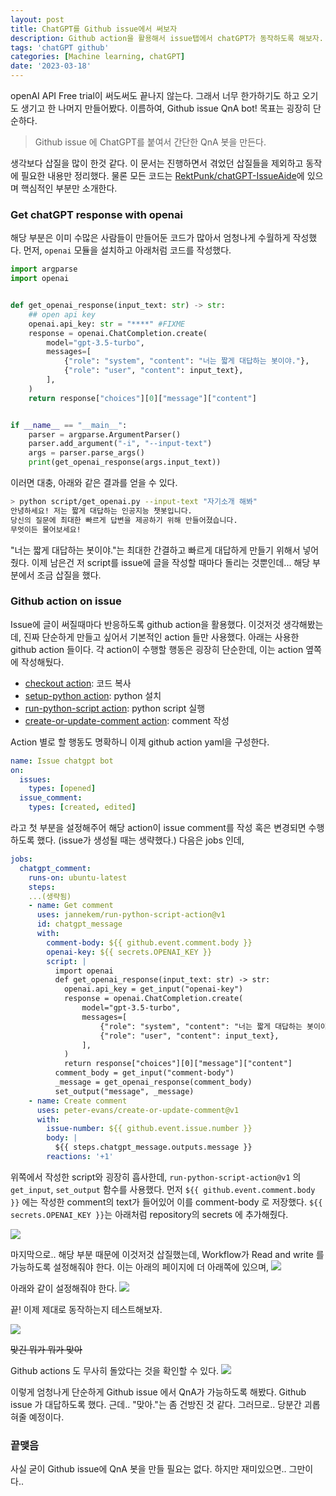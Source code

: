 ```yaml
---
layout: post
title: ChatGPT를 Github issue에서 써보자
description: Github action을 활용해서 issue탭에서 chatGPT가 동작하도록 해보자.
tags: 'chatGPT github'
categories: [Machine learning, chatGPT]
date: '2023-03-18'
---
```


openAI API Free trial이 써도써도 끝나지 않는다.
그래서 너무 한가하기도 하고 오기도 생기고 한 나머지 만들어봤다.
이름하여, Github issue QnA bot!
목표는 굉장히 단순하다.
> Github issue 에 ChatGPT를 붙여서 간단한 QnA 봇을 만든다.

생각보다 삽질을 많이 한것 같다.
이 문서는 진행하면서 겪었던 삽질들을 제외하고 동작에 필요한 내용만 정리했다. 물론 모든 코드는 [RektPunk/chatGPT-IssueAide](https://github.com/RektPunk/chatGPT-IssueAide)에 있으며 핵심적인 부분만 소개한다.

### Get chatGPT response with openai
해당 부분은 이미 수많은 사람들이 만들어둔 코드가 많아서 엄청나게 수월하게 작성했다.
먼저, `openai` 모듈을 설치하고 아래처럼 코드를 작성했다.

```python
import argparse
import openai


def get_openai_response(input_text: str) -> str:
    ## open api key
    openai.api_key: str = "****" #FIXME
    response = openai.ChatCompletion.create(
        model="gpt-3.5-turbo",
        messages=[
            {"role": "system", "content": "너는 짧게 대답하는 봇이야."},
            {"role": "user", "content": input_text},
        ],
    )
    return response["choices"][0]["message"]["content"]


if __name__ == "__main__":
    parser = argparse.ArgumentParser()
    parser.add_argument("-i", "--input-text")
    args = parser.parse_args()
    print(get_openai_response(args.input_text))
```
이러면 대충, 아래와 같은 결과를 얻을 수 있다.

```bash
> python script/get_openai.py --input-text "자기소개 해봐"
안녕하세요! 저는 짧게 대답하는 인공지능 챗봇입니다. 
당신의 질문에 최대한 빠르게 답변을 제공하기 위해 만들어졌습니다. 
무엇이든 물어보세요!
```
"너는 짧게 대답하는 봇이야."는 최대한 간결하고 빠르게 대답하게 만들기 위해서 넣어줬다.
이제 남은건 저 script를 issue에 글을 작성할 때마다 돌리는 것뿐인데...
해당 부분에서 조금 삽질을 했다.

### Github action on issue
Issue에 글이 써질때마다 반응하도록 github action을 활용했다.
이것저것 생각해봤는데, 진짜 단순하게 만들고 싶어서 기본적인 action 들만 사용했다.
아래는 사용한 github action 들이다.
각 action이 수행할 행동은 굉장히 단순한데, 이는 action 옆쪽에 작성해뒀다.
- [checkout action](https://github.com/actions/checkout): 코드 복사
- [setup-python action](https://github.com/actions/setup-python): python 설치
- [run-python-script action](https://github.com/jannekem/run-python-script-action): python script 실행
- [create-or-update-comment action](https://github.com/peter-evans/create-or-update-comment): comment 작성

Action 별로 할 행동도 명확하니 이제 github action yaml을 구성한다.
```yaml
name: Issue chatgpt bot
on:
  issues:
    types: [opened]
  issue_comment:
    types: [created, edited]
```
라고 첫 부분을 설정해주어 해당 action이 issue comment를 작성 혹은 변경되면 수행하도록 했다. (issue가 생성될 때는 생략했다.)
다음은 jobs 인데,
```yaml
jobs:
  chatgpt_comment:
    runs-on: ubuntu-latest
    steps:
    ...(생략됨)
    - name: Get comment
      uses: jannekem/run-python-script-action@v1
      id: chatgpt_message
      with:
        comment-body: ${{ github.event.comment.body }}
        openai-key: ${{ secrets.OPENAI_KEY }}
        script: |
          import openai
          def get_openai_response(input_text: str) -> str:
            openai.api_key = get_input("openai-key")
            response = openai.ChatCompletion.create(
                model="gpt-3.5-turbo",
                messages=[
                    {"role": "system", "content": "너는 짧게 대답하는 봇이야."},
                    {"role": "user", "content": input_text},
                ],
            )
            return response["choices"][0]["message"]["content"]
          comment_body = get_input("comment-body")
          _message = get_openai_response(comment_body)
          set_output("message", _message)
    - name: Create comment
      uses: peter-evans/create-or-update-comment@v1
      with:
        issue-number: ${{ github.event.issue.number }}
        body: |
          ${{ steps.chatgpt_message.outputs.message }}
        reactions: '+1'
```
위쪽에서 작성한 script와 굉장히 흡사한데, 
`run-python-script-action@v1` 의 `get_input`, `set_output` 함수를 사용했다.
먼저 `${{ github.event.comment.body }}` 에는 작성한 comment의 text가 들어있어 이를 comment-body 로 저장했다.
`${{ secrets.OPENAI_KEY }}`는 아래처럼 repository의 secrets 에 추가해줬다.

![](../assets/img/chatGPT/1_1.png)

마지막으로.. 해당 부분 때문에 이것저것 삽질했는데,
Workflow가 Read and write 를 가능하도록 설정해줘야 한다. 
이는 아래의 페이지에 더 아래쪽에 있으며,
![](../assets/img/chatGPT/1_2.png)

아래와 같이 설정해줘야 한다.
![](../assets/img/chatGPT/1_3.png)

끝! 이제 제대로 동작하는지 테스트해보자.

![](../assets/img/chatGPT/1_4.png)

~~맞긴 뭐가 뭐가 맞아~~

Github actions 도 무사히 돌았다는 것을 확인할 수 있다.
![](../assets/img/chatGPT/1_5.png)

이렇게 엄청나게 단순하게 Github issue 에서 QnA가 가능하도록 해봤다.
Github issue 가 대답하도록 했다.
근데.. "맞아."는 좀 건방진 것 같다. 그러므로.. 당분간 괴롭혀줄 예정이다. 


### 끝맺음

사실 굳이 Github issue에 QnA 봇을 만들 필요는 없다.
하지만 재미있으면.. 그만이다..




